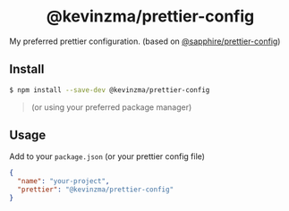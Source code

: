 <h1 align="center">@kevinzma/prettier-config</h1>

My preferred prettier configuration. (based on [@sapphire/prettier-config](https://npm.im/@sapphire/prettier-config))

## Install

```bash
$ npm install --save-dev @kevinzma/prettier-config
```

> (or using your preferred package manager)

## Usage

Add to your `package.json` (or your prettier config file)

```json
{
  "name": "your-project",
  "prettier": "@kevinzma/prettier-config"
}
```
